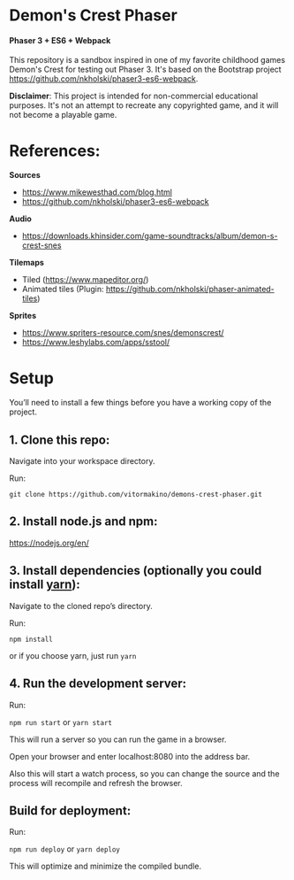 # Demon's Crest Phaser
#### Phaser 3 + ES6 + Webpack

This repository is a sandbox inspired in one of my favorite childhood games Demon's Crest for testing out Phaser 3. It's based on the Bootstrap project https://github.com/nkholski/phaser3-es6-webpack.

**Disclaimer**: This project is intended for non-commercial educational purposes. It's not an attempt to recreate any copyrighted game, and it will not become a playable game. 

# References:

**Sources**
- https://www.mikewesthad.com/blog.html
- https://github.com/nkholski/phaser3-es6-webpack

**Audio**
- https://downloads.khinsider.com/game-soundtracks/album/demon-s-crest-snes

**Tilemaps**
- Tiled (https://www.mapeditor.org/)
- Animated tiles (Plugin: https://github.com/nkholski/phaser-animated-tiles)

**Sprites**
- https://www.spriters-resource.com/snes/demonscrest/
- https://www.leshylabs.com/apps/sstool/

# Setup
You’ll need to install a few things before you have a working copy of the project.

## 1. Clone this repo:

Navigate into your workspace directory.

Run:

```git clone https://github.com/vitormakino/demons-crest-phaser.git```

## 2. Install node.js and npm:

https://nodejs.org/en/


## 3. Install dependencies (optionally you could install [yarn](https://yarnpkg.com/)):

Navigate to the cloned repo’s directory.

Run:

```npm install```

or if you choose yarn, just run ```yarn```

## 4. Run the development server:

Run:

```npm run start``` or ```yarn start```

This will run a server so you can run the game in a browser.

Open your browser and enter localhost:8080 into the address bar.

Also this will start a watch process, so you can change the source and the process will recompile and refresh the browser.


## Build for deployment:

Run:

```npm run deploy``` or ```yarn deploy```

This will optimize and minimize the compiled bundle.